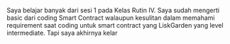 Saya belajar banyak dari sesi 1 pada Kelas Rutin IV. Saya sudah mengerti basic dari coding Smart Contract walaupun kesulitan dalam memahami requirement saat coding untuk smart contract yang LiskGarden yang level intermediate. Tapi saya akhirnya kelar